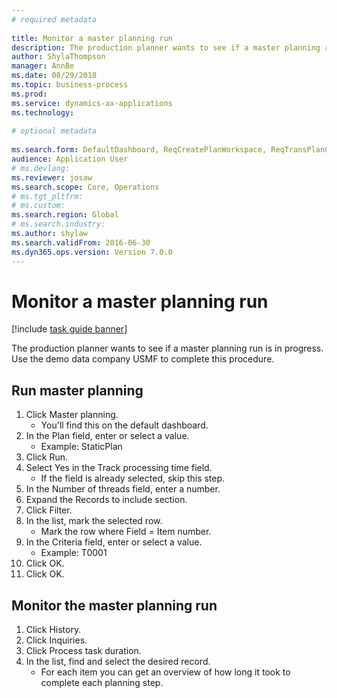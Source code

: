 ```yaml
--- 
# required metadata 
 
title: Monitor a master planning run
description: The production planner wants to see if a master planning run is in progress. 
author: ShylaThompson
manager: AnnBe 
ms.date: 08/29/2018
ms.topic: business-process 
ms.prod:  
ms.service: dynamics-ax-applications 
ms.technology:  
 
# optional metadata 
 
ms.search.form: DefaultDashboard, ReqCreatePlanWorkspace, ReqTransPlanCard, SysQueryForm, InventItemIdLookupSimple, ReqLog, ReqProcessTaskTrace   
audience: Application User 
# ms.devlang:  
ms.reviewer: josaw
ms.search.scope: Core, Operations 
# ms.tgt_pltfrm:  
# ms.custom:  
ms.search.region: Global
# ms.search.industry: 
ms.author: shylaw
ms.search.validFrom: 2016-06-30 
ms.dyn365.ops.version: Version 7.0.0 
---
```

# Monitor a master planning run

[!include [task guide banner](../../includes/task-guide-banner.md)]

The production planner wants to see if a master planning run is in progress. Use the demo data company USMF to complete this procedure.


## Run master planning
1. Click Master planning.
    * You'll find this on the default dashboard.  
2. In the Plan field, enter or select a value.
    * Example: StaticPlan  
3. Click Run.
4. Select Yes in the Track processing time field.
    * If the field is already selected, skip this step.  
5. In the Number of threads field, enter a number.
6. Expand the Records to include section.
7. Click Filter.
8. In the list, mark the selected row.
    * Mark the row where Field = Item number.  
9. In the Criteria field, enter or select a value.
    * Example: T0001  
10. Click OK.
11. Click OK.

## Monitor the master planning run
1. Click History.
2. Click Inquiries.
3. Click Process task duration.
4. In the list, find and select the desired record.
    * For each item you can get an overview of how long it took to complete each planning step.  

